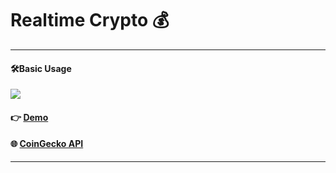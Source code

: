 # Realtime Crypto 💰

---

#### 🛠Basic Usage

![](demo.gif)

#### 👉 [Demo](https://jackworld99.github.io/Realtime-Crypto/realtime_crypto.html "Show realtime_crypto.html")

#### 🌐 [CoinGecko API](https://www.coingecko.com/en/api/documentation "API documentation")

---

